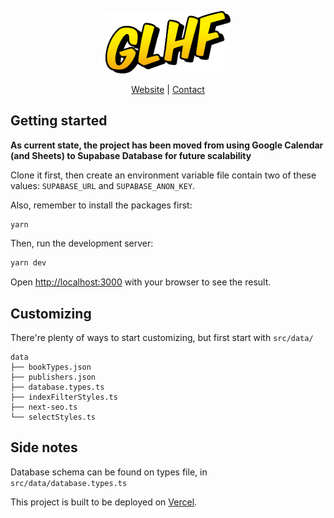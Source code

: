 <p align="center">
  <img src="./public/img/logo.png" width="200" />
</p>

<p align="center">
  <a href="https://manga.glhf.vn/">Website</a> |
  <a href="mailto:konnichiwa@glhf.vn">Contact</a>
</p>

## Getting started

**As current state, the project has been moved from using Google Calendar (and Sheets) to Supabase Database for future scalability**

Clone it first, then create an environment variable file contain two of these values: `SUPABASE_URL` and `SUPABASE_ANON_KEY`.

Also, remember to install the packages first:

```bash
yarn
```

Then, run the development server:

```bash
yarn dev
```

Open [http://localhost:3000](http://localhost:3000) with your browser to see the result.

## Customizing

There're plenty of ways to start customizing, but first start with `src/data/`

```tree
data
├── bookTypes.json
├── publishers.json
├── database.types.ts
├── indexFilterStyles.ts
├── next-seo.ts
└── selectStyles.ts
```

## Side notes

Database schema can be found on types file, in `src/data/database.types.ts`

This project is built to be deployed on [Vercel](https://vercel.com/).
